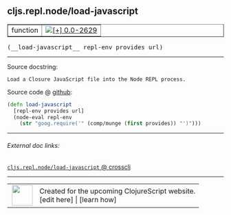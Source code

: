 ## cljs.repl.node/load-javascript



 <table border="1">
<tr>
<td>function</td>
<td><a href="https://github.com/cljsinfo/cljs-api-docs/tree/0.0-2629"><img valign="middle" alt="[+] 0.0-2629" title="Added in 0.0-2629" src="https://img.shields.io/badge/+-0.0--2629-lightgrey.svg"></a> </td>
</tr>
</table>


 <samp>
(__load-javascript__ repl-env provides url)<br>
</samp>

---





Source docstring:

```
Load a Closure JavaScript file into the Node REPL process.
```


Source code @ [github](https://github.com/clojure/clojurescript/blob/r1.7.170/src/main/clojure/cljs/repl/node.clj#L69-L73):

```clj
(defn load-javascript
  [repl-env provides url]
  (node-eval repl-env
    (str "goog.require('" (comp/munge (first provides)) "')")))
```

<!--
Repo - tag - source tree - lines:

 <pre>
clojurescript @ r1.7.170
└── src
    └── main
        └── clojure
            └── cljs
                └── repl
                    └── <ins>[node.clj:69-73](https://github.com/clojure/clojurescript/blob/r1.7.170/src/main/clojure/cljs/repl/node.clj#L69-L73)</ins>
</pre>

-->

---



###### External doc links:

[`cljs.repl.node/load-javascript` @ crossclj](http://crossclj.info/fun/cljs.repl.node/load-javascript.html)<br>

---

 <table>
<tr><td>
<img valign="middle" align="right" width="48px" src="http://i.imgur.com/Hi20huC.png">
</td><td>
Created for the upcoming ClojureScript website.<br>
[edit here] | [learn how]
</td></tr></table>

[edit here]:https://github.com/cljsinfo/cljs-api-docs/blob/master/cljsdoc/cljs.repl.node/load-javascript.cljsdoc
[learn how]:https://github.com/cljsinfo/cljs-api-docs/wiki/cljsdoc-files

<!--

This information was too distracting to show to readers, but I'll leave it
commented here since it is helpful to:

- pretty-print the data used to generate this document
- and show how to retrieve that data



The API data for this symbol:

```clj
{:ns "cljs.repl.node",
 :name "load-javascript",
 :signature ["[repl-env provides url]"],
 :history [["+" "0.0-2629"]],
 :type "function",
 :full-name-encode "cljs.repl.node/load-javascript",
 :source {:code "(defn load-javascript\n  [repl-env provides url]\n  (node-eval repl-env\n    (str \"goog.require('\" (comp/munge (first provides)) \"')\")))",
          :title "Source code",
          :repo "clojurescript",
          :tag "r1.7.170",
          :filename "src/main/clojure/cljs/repl/node.clj",
          :lines [69 73]},
 :full-name "cljs.repl.node/load-javascript",
 :docstring "Load a Closure JavaScript file into the Node REPL process."}

```

Retrieve the API data for this symbol:

```clj
;; from Clojure REPL
(require '[clojure.edn :as edn])
(-> (slurp "https://raw.githubusercontent.com/cljsinfo/cljs-api-docs/catalog/cljs-api.edn")
    (edn/read-string)
    (get-in [:symbols "cljs.repl.node/load-javascript"]))
```

-->

